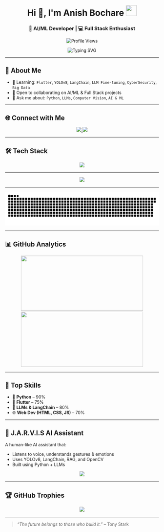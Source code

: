 <h1 align="center">
  Hi 👋, I'm Anish Bochare
  <img src="https://media3.giphy.com/media/v1.Y2lkPTc5MGI3NjExN3M0bmZmbnBobXZrb2JpZ2NzbGY1dmRncnU0Y3VvN2R0bmQ2ZmJ2OSZlcD12MV9pbnRlcm5hbF9naWZfYnlfaWQmY3Q9Zw/Q3pp9Y6LxBvoI/giphy.gif" width="35" height="35" />
</h1>
<h3 align="center">🚀 AI/ML Developer | 💻 Full Stack Enthusiast</h3>

<p align="center">
  <img src="https://komarev.com/ghpvc/?username=anishbochare&label=Profile%20Views&color=brightgreen&style=flat" alt="Profile Views" />
  
</p>

<p align="center">
  <img src="https://readme-typing-svg.herokuapp.com?font=Fira+Code&duration=3000&pause=1000&color=00F7FF&center=true&vCenter=true&width=435&lines=AI+%2F+ML+Developer;Flutter+%7C+LLMs+%7C+Computer+Vision;Building+J.A.R.V.I.S+Assistant;Let%E2%80%99s+Create+Together+%F0%9F%9A%80" alt="Typing SVG" />
</p>

---

## 🚀 About Me 

- 🌱 Learning: `Flutter`, `YOLOv8`, `LangChain`, `LLM Fine-tuning`, `CyberSecurity`, `Big Data`
- 🤝 Open to collaborating on AI/ML & Full Stack projects
- 💬 Ask me about: `Python`, `LLMs`, `Computer Vision`, `AI & ML`

---

## 🌐 Connect with Me

<p align="center">
  <a href="https://linkedin.com/in/anish-bochare-927729275" target="_blank">
    <img src="https://img.shields.io/badge/LinkedIn-blue?logo=linkedin&style=for-the-badge" />
  </a>
  <a href="mailto:anishbochare@gmail.com">
    <img src="https://img.shields.io/badge/Gmail-red?logo=gmail&style=for-the-badge" />
  </a>
</p>

---

## 🛠️ Tech Stack

<p align="center">
  <img src="https://skillicons.dev/icons?i=python,js,flutter,tensorflow,opencv,html,css,react" />
</p>

---

<!-- 📈 Contribution Graph -->
<p align="center">
  <img src="https://github-readme-activity-graph.vercel.app/graph?username=whitevshadow&theme=react-dark&area=true&hide_border=true" />
</p>

---

<!-- 🐍 GitHub Contribution Snake -->
<p align="center">
  <picture>
    <source media="(prefers-color-scheme: dark)" srcset="https://raw.githubusercontent.com/whitevshadow/AnishBochare/output/github-snake-dark.svg" />
    <img alt="github contribution snake" src="https://raw.githubusercontent.com/whitevshadow/AnishBochare/output/github-snake.svg" />
  </picture>
</p>


---

## 📊 GitHub Analytics

<p align="center">
  <img src="https://github-readme-stats.vercel.app/api?username=whitevshadow&show_icons=true&theme=radical&hide_border=true&hide_title=true" width="400" height="180" />
  <img src="https://streak-stats.demolab.com?user=whitevshadow&theme=radical&hide_border=true" width="400" height="180" />
</p>


---

## 🧠 Top Skills

- 🐍 **Python** – 90%
- 📱 **Flutter** – 75%
- 🧠 **LLMs & LangChain** – 80%
- 🌐 **Web Dev (HTML, CSS, JS)** – 70%

---

## 🤖 J.A.R.V.I.S AI Assistant

A human-like AI assistant that:

- Listens to voice, understands gestures & emotions
- Uses YOLOv8, LangChain, RAG, and OpenCV
- Built using Python + LLMs

<p align="center">
  <img src="https://media1.giphy.com/media/v1.Y2lkPTc5MGI3NjExbzZsZ25udXV3enM5eHFkaHdzeGt5ZnluN3lzY3Ywd3FlOWZ5Mjl2aSZlcD12MV9pbnRlcm5hbF9naWZfYnlfaWQmY3Q9Zw/yGjHDd32JUiUo/giphy.gif" width="400"/>
</p>

---

## 🏆 GitHub Trophies

<p align="center">
  <img src="https://github-profile-trophy.vercel.app/?username=whitevshadow&theme=onedark&no-frame=true&row=1&margin-w=10" />
</p>

---


> _“The future belongs to those who build it.”_ – Tony Stark
